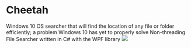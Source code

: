 # Cheetah
Windows 10 OS searcher that will find the location of any file or folder efficiently; a problem Windows 10 has yet to properly solve
Non-threading File Searcher written in C# with the WPF library
![](https://i.imgur.com/EhWoKwX.png)
